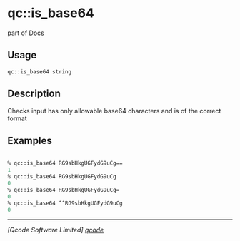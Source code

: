 qc::is_base64
=============

part of [Docs](.)

Usage
-----
`qc::is_base64 string`

Description
-----------
Checks input has only allowable base64 characters and is of the correct format

Examples
--------
```tcl

% qc::is_base64 RG9sbHkgUGFydG9uCg==
1
% qc::is_base64 RG9sbHkgUGFydG9uCg
0
% qc::is_base64 RG9sbHkgUGFydG9uCg=
0
% qc::is_base64 ^^RG9sbHkgUGFydG9uCg
0
```

----------------------------------
*[Qcode Software Limited] [qcode]*

[qcode]: www.qcode.co.uk "Qcode Software"